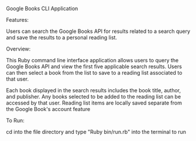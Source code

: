 Google Books CLI Application

Features:

Users can search the Google Books API for results related to a search query and save the results to a personal reading list. 

Overview:

This Ruby command line interface application allows users to query the Google Books API and view the first five applicable search results. Users can then select a book from the list to save to a reading list associated to that user. 

Each book displayed in the search results includes the book title, author, and publisher. Any books selected to be added to the reading list can be accessed by that user. Reading list items are locally saved separate from the Google Book's account feature 

To Run:

cd into the file directory and type "Ruby bin/run.rb" into the terminal to run